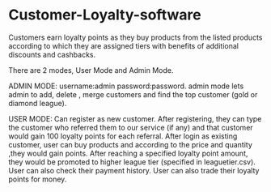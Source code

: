 # Customer-Loyalty-software
Customers earn loyalty points as they buy products from the listed products according to which they are assigned tiers with benefits of additional discounts and cashbacks.

There are 2 modes, User Mode and Admin Mode.

ADMIN MODE:
username:admin  password:password.
admin mode lets admin to add, delete , merge customers and find the top customer (gold or diamond league).

USER MODE:
Can register as new customer. After registering, they can type the customer who referred them to our service (if any) and that customer would gain 100 loyalty points for each referral.
After login as existing customer, user can buy products and according to the price and quantity ,they would gain points.
After reaching a specified loyalty point amount, they would be promoted to higher league tier (specified in leaguetier.csv).
User can also check their payment history.
User can also trade their loyalty points for money.  
